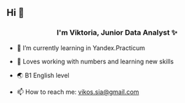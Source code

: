 ## Hi 👋

<div id='header' align='center'>
  <h3>I'm Viktoria, Junior Data Analyst ✨</h3>
</div>

- 🌱 I’m currently learning in Yandex.Practicum
- 💞️ Loves working with numbers and learning new skills
- 🌏 B1 English level
- 📫 How to reach me: vikos.sia@gmail.com


  <!-- 
<div id='header' aligh='center'>
  <h2>Stack</h2>

* Python
  + pandas
  + matplotlib
  + seaborn
  + plotly
  + numpy
  + sklearn
* SQL
  + PostgreSQL
* Tableau
* DataLens
-->
  
# Check out my [Portfolio](https://github.com/***/portfolio)
-->

# 💻 Tech Stack:
![Python](https://img.shields.io/badge/python-3670A0?style=for-the-badge&logo=python&logoColor=ffdd54) ![Postgres](https://img.shields.io/badge/postgres-%23316192.svg?style=for-the-badge&logo=postgresql&logoColor=white) ![Markdown](https://img.shields.io/badge/markdown-%23000000.svg?style=for-the-badge&logo=markdown&logoColor=white) ![NumPy](https://img.shields.io/badge/numpy-%23013243.svg?style=for-the-badge&logo=numpy&logoColor=white) ![Pandas](https://img.shields.io/badge/pandas-%23150458.svg?style=for-the-badge&logo=pandas&logoColor=white) ![Plotly](https://img.shields.io/badge/Plotly-%233F4F75.svg?style=for-the-badge&logo=plotly&logoColor=white) ![scikit-learn](https://img.shields.io/badge/scikit--learn-%23F7931E.svg?style=for-the-badge&logo=scikit-learn&logoColor=white) ![Matplotlib](https://img.shields.io/badge/Matplotlib-%23ffffff.svg?style=for-the-badge&logo=Matplotlib&logoColor=black) 
  
